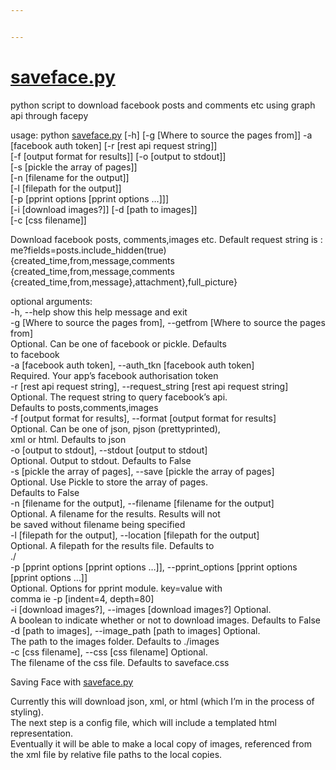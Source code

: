 ```yaml
---


---
```


<h1 id="saveface.py"><a href="http://saveface.py">saveface.py</a></h1>
<p>python script to download facebook posts and comments etc using graph api through facepy</p>
<p>usage: python <a href="http://saveface.py">saveface.py</a> [-h] [-g [Where to source the pages from]] -a<br>
[facebook auth token] [-r [rest api request string]]<br>
[-f [output format for results]] [-o [output to stdout]]<br>
[-s [pickle the array of pages]]<br>
[-n [filename for the output]]<br>
[-l [filepath for the output]]<br>
[-p [pprint options [pprint options …]]]<br>
[-i [download images?]] [-d [path to images]]<br>
[-c [css filename]]</p>
<p>Download facebook posts, comments,images etc. Default request string is :<br>
me?fields=posts.include_hidden(true) {created_time,from,message,comments<br>
{created_time,from,message,comments<br>
{created_time,from,message},attachment},full_picture}</p>
<p>optional arguments:<br>
-h, --help            show this help message and exit<br>
-g [Where to source the pages from], --getfrom [Where to source the pages from]<br>
Optional. Can be one of facebook or pickle. Defaults<br>
to facebook<br>
-a [facebook auth token], --auth_tkn [facebook auth token]<br>
Required. Your app’s facebook authorisation token<br>
-r [rest api request string], --request_string [rest api request string]<br>
Optional. The request string to query facebook’s api.<br>
Defaults to posts,comments,images<br>
-f [output format for results], --format [output format for results]<br>
Optional. Can be one of json, pjson (prettyprinted),<br>
xml or html. Defaults to json<br>
-o [output to stdout], --stdout [output to stdout]<br>
Optional. Output to stdout. Defaults to False<br>
-s [pickle the array of pages], --save [pickle the array of pages]<br>
Optional. Use Pickle to store the array of pages.<br>
Defaults to False<br>
-n [filename for the output], --filename [filename for the output]<br>
Optional. A filename for the results. Results will not<br>
be saved without filename being specified<br>
-l [filepath for the output], --location [filepath for the output]<br>
Optional. A filepath for the results file. Defaults to<br>
./<br>
-p [pprint options [pprint options …]], --pprint_options [pprint options [pprint options …]]<br>
Optional. Options for pprint module. key=value with<br>
comma ie -p [indent=4, depth=80]<br>
-i [download images?], --images [download images?]  Optional. <br>
	 A boolean to indicate whether or not to download images. Defaults to False<br>
-d [path to images], --image_path [path to images]     Optional. <br>
    The path to the images folder. Defaults to ./images<br>
-c [css filename], --css [css filename] Optional.<br>
    The filename of the css file. Defaults to saveface.css</p>
<p>Saving Face with <a href="http://saveface.py">saveface.py</a></p>
<p>Currently this will download json, xml, or html (which I’m in the process of styling).<br>
The next step is a config file, which will include a templated html representation.<br>
Eventually it will be able to make a local copy of images, referenced from<br>
the xml file by relative file paths to the local copies.</p>

<!--stackedit_data:
eyJoaXN0b3J5IjpbLTk0Njg0Njk5Ml19
-->